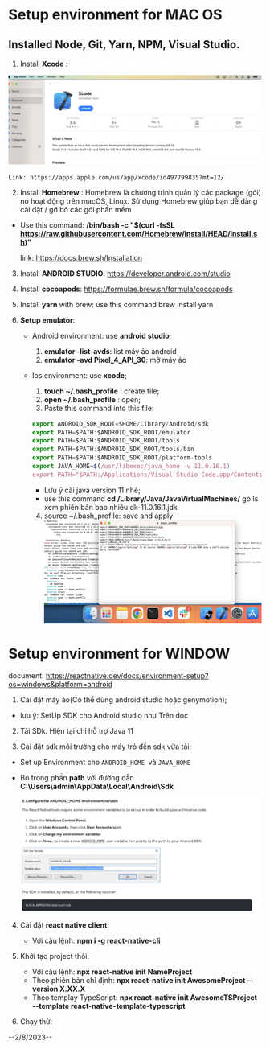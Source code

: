 # Setup environment for MAC OS

## Installed Node, Git, Yarn, NPM, Visual Studio.

1. Install **Xcode** : 

![forEachResult](./readmeImg/xcodeInstall.png)

    Link: https://apps.apple.com/us/app/xcode/id497799835?mt=12/

2. Install **Homebrew** : Homebrew là chương trình quản lý các package (gói) nó hoạt động trên macOS, Linux. Sử dụng Homebrew giúp bạn dễ dàng cài đặt / gỡ bỏ các gói phần mềm 
- Use this command: **/bin/bash -c "$(curl -fsSL https://raw.githubusercontent.com/Homebrew/install/HEAD/install.sh)"**

  link: https://docs.brew.sh/Installation

3. Install **ANDROID STUDIO**: https://developer.android.com/studio
4. Install **cocoapods**: https://formulae.brew.sh/formula/cocoapods
5. Install **yarn**  with brew: use this command brew install yarn

6. **Setup emulator**: 
    - Android environment: use **android studio**;
        1. **emulator -list-avds**: list máy ảo android
        2. **emulator -avd Pixel_4_API_30**: mở máy ảo


    - Ios environment: use **xcode**;

        1. **touch ~/.bash_profile** : create file;
        2. **open ~/.bash_profile** : open;
        3. Paste this command into this file:
        
        ```js
        export ANDROID_SDK_ROOT=$HOME/Library/Android/sdk
        export PATH=$PATH:$ANDROID_SDK_ROOT/emulator
        export PATH=$PATH:$ANDROID_SDK_ROOT/tools
        export PATH=$PATH:$ANDROID_SDK_ROOT/tools/bin
        export PATH=$PATH:$ANDROID_SDK_ROOT/platform-tools
        export JAVA_HOME=$(/usr/libexec/java_home -v 11.0.16.1)
        export PATH="$PATH:/Applications/Visual Studio Code.app/Contents/Resources/app/bin" 
        ```
        - Lưu ý cài java version 11 nhé;
        -  use this command **cd /Library/Java/JavaVirtualMachines/** gõ ls xem phiên bản bao nhiêu dk-11.0.16.1.jdk


        4. source ~/.bash_profile: save and apply
        ![forEachResult](./readmeImg/bash_profile.png)

# Setup environment for WINDOW
document: https://reactnative.dev/docs/environment-setup?os=windows&platform=android

1. Cài đặt máy ảo(Có thể dùng android studio hoặc genymotion);
- lưu ý: SetUp SDK cho Android studio như Trên doc

2. Tải SDk. Hiện tại chỉ hỗ trợ Java 11 

3. Cài đặt sdk môi trường cho máy trỏ đến sdk vừa tải:
  - Set up Environment cho `ANDROID_HOME `và `JAVA_HOME`
   - Bỏ trong phần **path** với đường dẫn **C:\Users\admin\AppData\Local\Android\Sdk**

     ![forEachResult](./readmeImg/androidHome.png)

4. Cài đặt **react native client**:

   - Với câu lệnh: **npm i -g react-native-cli**

5. Khởi tạo project thôi:

   - Với câu lệnh: **npx react-native init NameProject**
   - Theo phiên bản chỉ định: **npx react-native init AwesomeProject --version X.XX.X**
   - Theo templay TypeScript: **npx react-native init AwesomeTSProject --template react-native-template-typescript**


6. Chạy thử:


--2/8/2023--
    